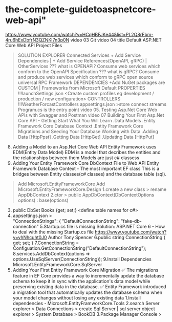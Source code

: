 # the-complete-guidetoaspnetcore-web-api" 
https://www.youtube.com/watch?v=HCqHBFJKe44&list=PL2Q8rFbm-4ru6hExDbfrN3QZNKI7n3p0N
video 03 Git
video 04 title Default ASP.NET Core Web API Project Files
>SOLUTION EXPLORER
>Connected Services + Add Service Dependencies | + Add Service References(OpenAPI, gRPC) | OtherServices
  ??? what is OPENAPI?
  >Consume web services which conform to the OpenAPI Specification
  ??? what is gRPC?
  >Consume and produce web services which conform to gRPC open source universal RPC Framework
>DEPENDENCIES +Add NuGet packages are CUSTOM | Frameworks from Microsoft Default 
>PROPERTIES
  !!!launchSettings.json <Create custom profiles eg development / production / new configuration>
>CONTROLLERS <this is where you add your custom controller >
  !!!WeatherForcastControllers
>appsettings.json >store connect streams
>Program.cs is the entry point
video 05. Testing Asp.Net Core Web APIs with Swagger and Postman
video 07  Building Your First Asp.Net Core API - Getting Start
  What You Will Learn
  .Data Models
  .Entity Framework Core Database Context
  .Entity Framework Core Migrations and Seeding Your Database
  Working with Data
  .Adding Data [HttpPpst]
  .Getting Data [HttpGet]
  .Updating Data [HttpPut]
08. Adding a Model to an Asp.Net Core Web API
    Entity Framework uses EDM(Entity Data Model)
    EDM is a model that decribes the entities and the relationships between them
    Models are just c# classess
09. Adding Your Entity Framework Core DbContext File to Web API
    Entity Framework Database Context - The most important EF class
    This is a bridges between Entity classes(c# classes) and the database table (sql).
  >Add Microsoft.EntityFrameworkCore
  >Add Microsoft.EntityFrameworkCore.Design
  1.create a new class > rename AppDbContext
  2.ctor >   public AppDbContext(DbContextOptions<AppDbContext> options) : base(options)
  3. public DbSet<Books> Books {get; set;} <define table names for c#>
  4. appsettings.json >  
  "ConnectionStrings": {
     "DefaultConnectionString": "fake-db-connection"
  5.Startup.cs file is missing
  Solution: ASP.NET Core 6 - How to deal with the missing Startup.cs file 
  https://www.youtube.com/watch?v=vhNhcuht0J0
  Author Tony Spencer
  6.public string ConnectionString { get; set; }
  7.ConnectionString = Configuation.GetConnectionString("DefaultConnectionString");
  8.services.AddDbContext<AppDbContext>(options => options.UseSqlServer(ConnectionString));
  9.Install Dependencies Microsoft.EntityFrameworkCore.SqlServer
10. Adding Your First Entity Framework Core Migration
  ✅ The migrations feature in EF Core provides a way to incrementally update the database schema to keep it in sync with the application's data model while preserving existing data in the database.
  ✅ Entity Framework introduced a migration tool that automatically updates the database schema when your model changes without losing any existing data
  1.Install dependencies - Microsoft.EntityFramworkCore.Tools
  2.search Server explorer > Data Connections > create Sql Server | sql server object explorer > System Database > BookDB
  3.Package Manager Console >
  
  
 
